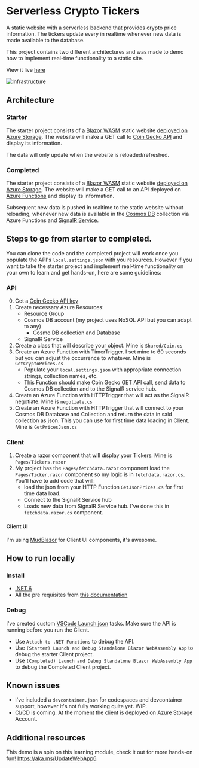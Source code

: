 # Serverless Crypto Tickers

A static website with a serverless backend that provides crypto price information. The tickers update every in realtime whenever new data is made available to the database.

This project contains two different architectures and was made to demo how to implement real-time functionality to a static site.

View it live [here](https://cryptotickerstaticsite.z20.web.core.windows.net/)

![Infrastructure](./assets/polling-to-signalr.png)
## Architecture

### Starter

The starter project consists of a [Blazor WASM](https://dotnet.microsoft.com/apps/aspnet/web-apps/blazor) static website [deployed on Azure Storage](https://microsoft.github.io/AzureTipsAndTricks/blog/tip221.html). The website will make a GET call to [Coin Gecko API](https://www.coingecko.com/en/api) and display its information. 

The data will only update when the website is reloaded/refreshed.

### Completed 

The starter project consists of a [Blazor WASM](https://dotnet.microsoft.com/apps/aspnet/web-apps/blazor) static website [deployed on Azure Storage](https://microsoft.github.io/AzureTipsAndTricks/blog/tip221.html). The website will make a GET call to  an API deployed on [Azure Functions](https://learn.microsoft.com/azure/azure-functions/functions-bindings-http-webhook-trigger?tabs=in-process%2Cfunctionsv2&pivots=programming-language-csharp) and display its information. 

Subsequent new data is pushed in realtime to the static website without reloading, whenever new data is available in the [Cosmos DB](https://azure.microsoft.com/products/cosmos-db/) collection via Azure Functions and [SignalR Service](https://learn.microsoft.com/azure/azure-signalr/signalr-overview).

## Steps to go from starter to completed.

You can clone the code and the completed project will work once you populate the API's `local.settings.json` with you resources. However if you want to take the starter project and implement real-time functionality on your own to learn and get hands-on, here are some guidelines:

### API

0. Get a [Coin Gecko API key](https://www.coingecko.com/en/api)
1. Create necessary Azure Resources:
    - Resource Group
    - Cosmos DB account (my project uses NoSQL API but you can adapt to any)
        - Cosmo DB collection and Database
    - SignalR Service
2. Create a class that will describe your object. Mine is `Shared/Coin.cs`
3. Create an Azure Function with TimerTrigger. I set mine to 60 seconds but you can adjust the occurrence to whatever. Mine is `GetCryptoPrices.cs` 
    - Populate your `local.settings.json` with appropriate connection strings, collection names, etc. 
    - This Function should make Coin Gecko GET API call, send data to Cosmos DB collection and to the SignalR service hub.
4. Create an Azure Function with HTTPTrigger that will act as the SignalR negotiate. Mine is `negotiate.cs`
5. Create an Azure Function with HTTPTrigger that will connect to your Cosmos DB Database and Collection and return the data in said collection as json. This you can use for first time data loading in Client. Mine is `GetPricesJson.cs`

### Client

1. Create a razor component that will display your Tickers. Mine is `Pages/Tickers.razor`
2. My project has the `Pages/fetchdata.razor` component load the `Pages/Ticker.razor` component so my logic is in `fetchdata.razor.cs`. You'll have to add code that will:
    - load the json from your HTTP Function `GetJsonPrices.cs` for first time data load.
    - Connect to the SignalR Service hub
    - Loads new data from SignalR Service hub. I've done this in `fetchdata.razor.cs` component.

#### Client UI

I'm using [MudBlazor](https://mudblazor.com/) for Client UI components, it's awesome. 


## How to run locally

### Install

- [.NET 6](https://dotnet.microsoft.com/download)
- All the pre requisites from [this documentation](https://docs.microsoft.com/en-us/azure/azure-functions/functions-develop-vs-code?tabs=csharp)

### Debug

I've created custom [VSCode Launch.json](https://code.visualstudio.com/docs/editor/debugging) tasks. Make sure the API is running before you run the Client.

- Use `Attach to .NET Functions` to debug the API.
- Use `(Starter) Launch and Debug Standalone Blazor WebAssembly App` to debug the starter Client project.
- Use `(Completed) Launch and Debug Standalone Blazor WebAssembly App` to debug the Completed Client project.

## Known issues

- I've included a `devcontainer.json` for codespaces and devcontainer support, however it's not fully working quite yet. WIP.
- CI/CD is coming. At the moment the client is deployed on Azure Storage Account. 

## Additional resources

This demo is a spin on this learning module, check it out for more hands-on fun! https://aka.ms/UpdateWebApp6
